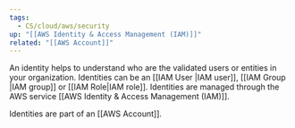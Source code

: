 ```yaml
---
tags:
  - CS/cloud/aws/security
up: "[[AWS Identity & Access Management (IAM)]]"
related: "[[AWS Account]]"
---
```

An identity helps to understand who are the validated users or entities in your organization. Identities can be an [[IAM User |IAM user]], [[IAM Group |IAM group]] or [[IAM Role|IAM role]]. Identities are managed through the AWS service [[AWS Identity & Access Management (IAM)]].

Identities are part of an [[AWS Account]]. 


